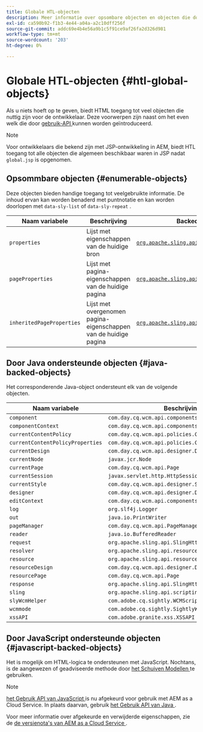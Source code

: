 ```yaml
---
title: Globale HTL-objecten
description: Meer informatie over opsombare objecten en objecten die door Java worden ondersteund, vindt u in HTML.
exl-id: ca590b92-f1b3-4e44-a04a-a2c10dff256f
source-git-commit: addc69e4b4e56a9b1c5f91ce9af26fa2d326d981
workflow-type: tm+mt
source-wordcount: '203'
ht-degree: 0%

---
```



# Globale HTL-objecten {#htl-global-objects}

Als u niets hoeft op te geven, biedt HTML toegang tot veel objecten die nuttig zijn voor de ontwikkelaar. Deze voorwerpen zijn naast om het even welk die door [ gebruik-API ](java-use-api.md) kunnen worden geïntroduceerd.

>[!NOTE]
>
>Voor ontwikkelaars die bekend zijn met JSP-ontwikkeling in AEM, biedt HTL toegang tot alle objecten die algemeen beschikbaar waren in JSP nadat `global.jsp` is opgenomen.

## Opsommbare objecten {#enumerable-objects}

Deze objecten bieden handige toegang tot veelgebruikte informatie. De inhoud ervan kan worden benaderd met puntnotatie en kan worden doorlopen met `data-sly-list` of `data-sly-repeat` .

| Naam variabele | Beschrijving | Backed door |
|--- |--- |--- |
| `properties` | Lijst met eigenschappen van de huidige bron | [`org.apache.sling.api.resource.ValueMap`](https://developer.adobe.com/experience-manager/reference-materials/6-5/javadoc/org/apache/sling/api/resource/ValueMap.html) |
| `pageProperties` | Lijst met pagina-eigenschappen van de huidige pagina | [`org.apache.sling.api.resource.ValueMap`](https://developer.adobe.com/experience-manager/reference-materials/6-5/javadoc/org/apache/sling/api/resource/ValueMap.html) |
| `inheritedPageProperties` | Lijst met overgenomen pagina-eigenschappen van de huidige pagina | [`org.apache.sling.api.resource.ValueMap`](https://developer.adobe.com/experience-manager/reference-materials/6-5/javadoc/org/apache/sling/api/resource/ValueMap.html) |

## Door Java ondersteunde objecten {#java-backed-objects}

Het corresponderende Java-object ondersteunt elk van de volgende objecten.

| Naam variabele | Beschrijving |
|---|---|
| `component` | `com.day.cq.wcm.api.components.Component` |
| `componentContext` | `com.day.cq.wcm.api.components.ComponentContext` |
| `currentContentPolicy` | `com.day.cq.wcm.api.policies.ContentPolicy` |
| `currentContentPolicyProperties` | `com.day.cq.wcm.api.policies.ContentPolicy` |
| `currentDesign` | `com.day.cq.wcm.api.designer.Design` |
| `currentNode` | `javax.jcr.Node` |
| `currentPage` | `com.day.cq.wcm.api.Page` |
| `currentSession` | `javax.servlet.http.HttpSession` |
| `currentStyle` | `com.day.cq.wcm.api.designer.Style` |
| `designer` | `com.day.cq.wcm.api.designer.Designer` |
| `editContext` | `com.day.cq.wcm.api.components.EditContext` |
| `log` | `org.slf4j.Logger` |
| `out` | `java.io.PrintWriter` |
| `pageManager` | `com.day.cq.wcm.api.PageManager` |
| `reader` | `java.io.BufferedReader` |
| `request` | `org.apache.sling.api.SlingHttpServletRequest` |
| `resolver` | `org.apache.sling.api.resource.ResourceResolver` |
| `resource` | `org.apache.sling.api.resource.Resource` |
| `resourceDesign` | `com.day.cq.wcm.api.designer.Design` |
| `resourcePage` | `com.day.cq.wcm.api.Page` |
| `response` | `org.apache.sling.api.SlingHttpServletResponse` |
| `sling` | `org.apache.sling.api.scripting.SlingScriptHelper` |
| `slyWcmHelper` | `com.adobe.cq.sightly.WCMScriptHelper` |
| `wcmmode` | `com.adobe.cq.sightly.SightlyWCMMode` |
| `xssAPI` | `com.adobe.granite.xss.XSSAPI` |

## Door JavaScript ondersteunde objecten {#javascript-backed-objects}

Het is mogelijk om HTML-logica te ondersteunen met JavaScript. Nochtans, is de aangewezen of geadviseerde methode door [ het Schuiven Modellen ](https://sling.apache.org/documentation/bundles/models.html) te gebruiken.

>[!NOTE]
>
>[ het Gebruik API van JavaScript ](https://github.com/adobe/htl-spec/blob/master/SPECIFICATION.md#42-javascript-use-api) is nu afgekeurd voor gebruik met AEM as a Cloud Service. In plaats daarvan, gebruik [ het Gebruik API van Java ](https://experienceleague.adobe.com/nl/docs/experience-manager-htl/content/java-use-api).
>
>Voor meer informatie over afgekeurde en verwijderde eigenschappen, zie de [ de versienota&#39;s van AEM as a Cloud Service ](https://experienceleague.adobe.com/nl/docs/experience-manager-cloud-service/content/release-notes/deprecated-removed-features).
